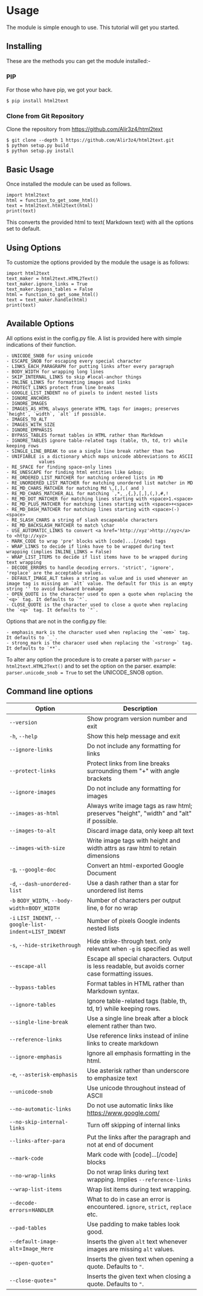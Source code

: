 Usage
=====

The module is simple enough to use. This tutorial will get you started.

Installing
----------

These are the methods you can get the module installed:-

### PIP

For those who have pip, we got your back.

```
$ pip install html2text
```

### Clone from Git Repository

Clone the repository from https://github.com/Alir3z4/html2text

```
$ git clone --depth 1 https://github.com/Alir3z4/html2text.git
$ python setup.py build
$ python setup.py install
```



Basic Usage
-----------

Once installed the module can be used as follows.

    import html2text
    html = function_to_get_some_html()
    text = html2text.html2text(html)
    print(text)

This converts the provided html to text( Markdown text) with all the
options set to default.

Using Options
--------------

To customize the options provided by the module the usage is as follows:

    import html2text
    text_maker = html2text.HTML2Text()
    text_maker.ignore_links = True
    text_maker.bypass_tables = False
    html = function_to_get_some_html()
    text = text_maker.handle(html)
    print(text)


Available Options
-----------------

All options exist in the config.py file. A list is provided here with
simple indications of their function.


    - UNICODE_SNOB for using unicode
    - ESCAPE_SNOB for escaping every special character
    - LINKS_EACH_PARAGRAPH for putting links after every paragraph
    - BODY_WIDTH for wrapping long lines
    - SKIP_INTERNAL_LINKS to skip #local-anchor things
    - INLINE_LINKS for formatting images and links
    - PROTECT_LINKS protect from line breaks
    - GOOGLE_LIST_INDENT no of pixels to indent nested lists
    - IGNORE_ANCHORS
    - IGNORE_IMAGES
    - IMAGES_AS_HTML always generate HTML tags for images; preserves `height`, `width`, `alt` if possible.
    - IMAGES_TO_ALT
    - IMAGES_WITH_SIZE
    - IGNORE_EMPHASIS
    - BYPASS_TABLES format tables in HTML rather than Markdown
    - IGNORE_TABLES ignore table-related tags (table, th, td, tr) while keeping rows
    - SINGLE_LINE_BREAK to use a single line break rather than two
    - UNIFIABLE is a dictionary which maps unicode abbreviations to ASCII
                values
    - RE_SPACE for finding space-only lines
    - RE_UNESCAPE for finding html entities like &nbsp;
    - RE_ORDERED_LIST_MATCHER for matching ordered lists in MD
    - RE_UNORDERED_LIST_MATCHER for matching unordered list matcher in MD
    - RE_MD_CHARS_MATCHER for matching Md \,[,],( and )
    - RE_MD_CHARS_MATCHER_ALL for matching `,*,_,{,},[,],(,),#,!
    - RE_MD_DOT_MATCHER for matching lines starting with <space>1.<space>
    - RE_MD_PLUS_MATCHER for matching lines starting with <space>+<space>
    - RE_MD_DASH_MATCHER for matching lines starting with <space>(-)<space>
    - RE_SLASH_CHARS a string of slash escapeable characters
    - RE_MD_BACKSLASH_MATCHER to match \char
    - USE_AUTOMATIC_LINKS to convert <a href='http://xyz'>http://xyz</a> to <http://xyz>
    - MARK_CODE to wrap 'pre' blocks with [code]...[/code] tags
    - WRAP_LINKS to decide if links have to be wrapped during text wrapping (implies INLINE_LINKS = False)
    - WRAP_LIST_ITEMS to decide if list items have to be wrapped during text wrapping
    - DECODE_ERRORS to handle decoding errors. 'strict', 'ignore', 'replace' are the acceptable values.
    - DEFAULT_IMAGE_ALT takes a string as value and is used whenever an image tag is missing an `alt` value. The default for this is an empty string '' to avoid backward breakage
    - OPEN_QUOTE is the character used to open a quote when replacing the `<q>` tag. It defaults to `"`.
    - CLOSE_QUOTE is the character used to close a quote when replacing the `<q>` tag. It defaults to `"`.

Options that are not in the config.py file:

    - emphasis_mark is the character used when replacing the `<em>` tag. It defaults to `_`.
    - strong_mark is the characer used when replacing the `<strong>` tag. It defaults to `**`.

To alter any option the procedure is to create a parser with
`parser = html2text.HTML2Text()` and to set the option on the parser.
example: `parser.unicode_snob = True` to set the UNICODE_SNOB option.


Command line options
--------------------


| Option                                                 | Description
|--------------------------------------------------------|---------------------------------------------------
| `--version`                                            | Show program version number and exit
| `-h`, `--help`                                         | Show this help message and exit
| `--ignore-links`                                       | Do not include any formatting for links
|`--protect-links`                                       | Protect links from line breaks surrounding them "+" with angle brackets
|`--ignore-images`                                       | Do not include any formatting for images
|`--images-as-html`                                      | Always write image tags as raw html; preserves "height", "width" and "alt" if possible.
|`--images-to-alt`                                       | Discard image data, only keep alt text
|`--images-with-size`                                    | Write image tags with height and width attrs as raw html to retain dimensions
|`-g`, `--google-doc`                                    | Convert an html-exported Google Document
|`-d`, `--dash-unordered-list`                           | Use a dash rather than a star for unordered list items
|`-b` `BODY_WIDTH`, `--body-width`=`BODY_WIDTH`          | Number of characters per output line, `0` for no wrap
|`-i` `LIST_INDENT`, `--google-list-indent`=`LIST_INDENT`| Number of pixels Google indents nested lists
|`-s`, `--hide-strikethrough`                            | Hide strike-through text. only relevant when `-g` is specified as well
|`--escape-all`                                          | Escape all special characters.  Output is less readable, but avoids corner case formatting issues.
| `--bypass-tables`                                      | Format tables in HTML rather than Markdown syntax.
| `--ignore-tables`                                      | Ignore table-related tags (table, th, td, tr) while keeping rows.
| `--single-line-break`                                  | Use a single line break after a block element rather than two.
| `--reference-links`                                    | Use reference links instead of inline links to create markdown
| `--ignore-emphasis`                                    | Ignore all emphasis formatting in the html.
| `-e`, `--asterisk-emphasis`                            | Use asterisk rather than underscore to emphasize text
| `--unicode-snob`                                       | Use unicode throughout instead of ASCII
| `--no-automatic-links`                                 | Do not use automatic links like <https://www.google.com/>
| `--no-skip-internal-links`                             | Turn off skipping of internal links
| `--links-after-para`                                   | Put the links after the paragraph and not at end of document
| `--mark-code`                                          | Mark code with [code]...[/code] blocks
| `--no-wrap-links`                                      | Do not wrap links during text wrapping. Implies `--reference-links`
| `--wrap-list-items`                                    | Wrap list items during text wrapping.
| `--decode-errors`=`HANDLER`                            | What to do in case an error is encountered. `ignore`, `strict`, `replace` etc.
| `--pad-tables`                                         | Use padding to make tables look good.
| `--default-image-alt`=`Image_Here`                     | Inserts the given `alt` text whenever images are missing `alt` values.
| `--open-quote`=`"`                                     | Inserts the given text when opening a quote. Defaults to `"`.
| `--close-quote`=`"`                                    | Inserts the given text when closing a quote. Defaults to `"`.
